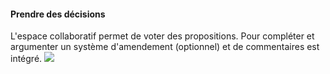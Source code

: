 #### Prendre des décisions
L'espace collaboratif permet de voter des propositions. Pour compléter et argumenter un système d'amendement (optionnel) et de commentaires est intégré.
<img src="ASSETS/espaceco.png">
